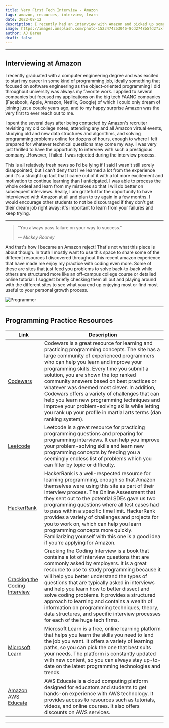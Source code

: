 ```yaml
---
title: Very First Tech Interview - Amazon
tags: amazon, resources, interview, learn
date: 2022-08-12
description: I recently had an interview with Amazon and picked up some new study resources along the way. Maya Angelou once said, "You may encounter many defeats, but you must not be defeated. In fact, it may be necessary to encounter the defeats, so you can know who you are, what you can rise from, how you can still come out of it". I hope to apply this mindset to my own life and career. This is my first ever blog post and the first time I've played with AI assisted writing! Enjoy! 
image: https://images.unsplash.com/photo-1523474253046-8cd2748b5fd2?ixlib=rb-1.2.1&ixid=MnwxMjA3fDB8MHxwaG90by1wYWdlfHx8fGVufDB8fHx8&auto=format&fit=crop&w=870&q=80
author: AJ Barea
draft: false
---
```


---
## Interviewing at Amazon

I recently graduated with a computer engineering degree and was excited to start my career in some kind of programming job, ideally something that focused on software engineering as the object-oriented programming I did throughout university was always my favorite work. I applied to several companies but focused my applications on the big tech FAANG companies (Facebook, Apple, Amazon, Netflix, Google) of which I could only dream of joining just a couple years ago, and to my happy surprise Amazon was the very first to ever reach out to me.

I spent the several days after being contacted by Amazon's recruiter revisiting my old college notes, attending any and all Amazon virtual events, studying old and new data structures and algorithms, and solving programming problems online for dozens of hours, enough to where I felt prepared for whatever technical questions may come my way. I was very just thrilled to have the opportunity to interview with such a prestigious company…However, I failed. I was rejected during the interview process.

This is all relatively fresh news so I’d be lying if I said I wasn't still sorely disappointed, but I can't deny that I've learned a lot from the experience and it's a straight up fact that I came out of it with a lot more excitement and motivation to continue learning than I anticipated. I was able to process the whole ordeal and learn from my mistakes so that I will do better on subsequent interviews. Really, I am grateful for the opportunity to have interviewed with Amazon at all and plan to try again in a few months. I would encourage other students to not be discouraged if they don't get their dream job right away; it's important to learn from your failures and keep trying.

---

> "You always pass failure on your way to success."
>
> -- <cite>Mickey Rooney</cite>

And that's how I became an Amazon reject! That's not what this piece is about though. In truth I mostly want to use this space to share some of the different resources I discovered throughout this recent amazon experience that have made me enjoy my practice with coding even more. Some of these are sites that just feed you problems to solve back-to-back while others are structured more like an off-campus college course or detailed online tutorial. I suggest briefly checking them all out and playing around with the different sites to see what you end up enjoying most or find most useful to your personal growth process.

![Programmer](https://images.unsplash.com/photo-1580894908361-967195033215?ixlib=rb-1.2.1&ixid=MnwxMjA3fDB8MHxwaG90by1wYWdlfHx8fGVufDB8fHx8&auto=format&fit=crop&w=1170&q=80)

---
## Programming Practice Resources 

| Link |                                                               Description |
|  ----- | ------------------------------------------------------------------------ |
|[Codewars](https://www.codewars.com/)| Codewars is a great resource for learning and practicing programming concepts. The site has a large community of experienced programmers who can help you learn and improve your programming skills. Every time you submit a solution, you are shown the top ranked community answers based on best practices or whatever was deemed most clever. In addition, Codewars offers a variety of challenges that can help you learn new programming techniques and improve your problem-solving skills while letting you rank up your profile in martial arts terms (dan ranking system).|
|[Leetcode](https://leetcode.com/)| Leetcode is a great resource for practicing programming questions and preparing for programming interviews. It can help you improve your problem-solving skills and learn new programming concepts by feeding you a seemingly endless list of problems which you can filter by topic or difficulty.|
|[HackerRank](https://www.hackerrank.com/)|HackerRank is a well-respected resource for learning programming, enough so that Amazon themselves were using this site as part of their interview process. The Online Assessment that they sent out to the potential SDEs gave us two programming questions where all test cases had to pass within a specific time limit. HackerRank provides a variety of challenges and projects for you to work on, which can help you learn programming concepts more quickly. Familiarizing yourself with this one is a good idea if you're applying for Amazon.|
|[Cracking the Coding Interview](https://www.crackingthecodinginterview.com/)| Cracking the Coding Interview is a book that contains a lot of interview questions that are commonly asked by employers. It is a great resource to use to study programming because it will help you better understand the types of questions that are typically asked in interviews and help you learn how to better dissect and solve coding problems. It provides a structured approach to learning and contains a wealth of information on programming techniques, theory, data structures, and specific interview processes for each of the huge tech firms. |
|[Microsoft Learn](https://docs.microsoft.com/en-us/learn/)| Microsoft Learn is a free, online learning platform that helps you learn the skills you need to land the job you want. It offers a variety of learning paths, so you can pick the one that best suits your needs. The platform is constantly updated with new content, so you can always stay up-to-date on the latest programming technologies and trends. |
|[Amazon AWS Educate](https://aws.amazon.com/education/awseducate/)| AWS Educate is a cloud computing platform designed for educators and students to get hands-on experience with AWS technology. It provides access to resources such as tutorials, videos, and online courses. It also offers discounts on AWS services.|

---
